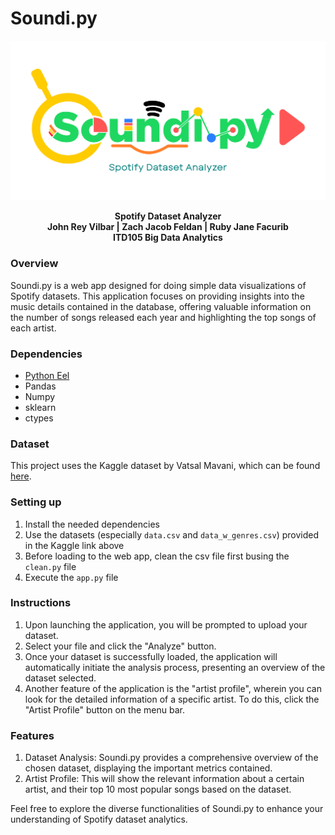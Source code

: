 # Soundi.py 

![Soundi.py Logo](./web/images/logo.png)

<div align="center">
  <strong>Spotify Dataset Analyzer</strong><br>
  <strong>John Rey Vilbar | Zach Jacob Feldan | Ruby Jane Facurib</strong><br>
  <strong>ITD105 Big Data Analytics</strong>
</div>


### Overview
Soundi.py is a web app designed for doing simple data visualizations of Spotify datasets. This application focuses on providing insights into the music details contained in the database, offering valuable information on the number of songs released each year and highlighting the top songs of each artist.

### Dependencies
* [Python Eel](https://github.com/python-eel/Eel)
* Pandas
* Numpy
* sklearn
* ctypes

### Dataset
This project uses the Kaggle dataset by Vatsal Mavani, which can be found [here](https://www.kaggle.com/datasets/vatsalmavani/spotify-dataset/data). 

### Setting up
1. Install the needed dependencies
2. Use the datasets (especially `data.csv` and `data_w_genres.csv`) provided in the Kaggle link above
2. Before loading to the web app, clean the csv file first busing the `clean.py` file
3. Execute the `app.py` file


### Instructions
1. Upon launching the application, you will be prompted to upload your dataset.
2. Select your file and click the "Analyze" button.
3. Once your dataset is successfully loaded, the application will automatically initiate the analysis process, presenting an overview of the dataset selected.
4. Another feature of the application is the "artist profile", wherein you can look for the detailed information of a specific artist. To do this, click the "Artist Profile" button on the menu bar.

### Features
1. Dataset Analysis:
	Soundi.py provides a comprehensive overview of the chosen dataset, displaying the important metrics contained.
2. Artist Profile:
	This will show the relevant information about a certain artist, and their top 10 most popular songs based on the dataset.

Feel free to explore the diverse functionalities of Soundi.py to enhance your understanding of Spotify dataset analytics. 


